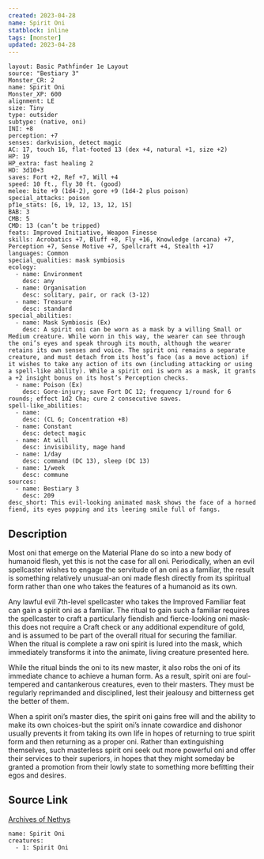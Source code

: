 ```yaml
---
created: 2023-04-28
name: Spirit Oni
statblock: inline
tags: [monster]
updated: 2023-04-28
---
```

```statblock
layout: Basic Pathfinder 1e Layout
source: "Bestiary 3"
Monster_CR: 2
name: Spirit Oni
Monster_XP: 600
alignment: LE
size: Tiny
type: outsider
subtype: (native, oni)
INI: +8
perception: +7
senses: darkvision, detect magic
AC: 17, touch 16, flat-footed 13 (dex +4, natural +1, size +2)
HP: 19
HP_extra: fast healing 2
HD: 3d10+3
saves: Fort +2, Ref +7, Will +4
speed: 10 ft., fly 30 ft. (good)
melee: bite +9 (1d4-2), gore +9 (1d4-2 plus poison)
special_attacks: poison
pf1e_stats: [6, 19, 12, 13, 12, 15]
BAB: 3
CMB: 5
CMD: 13 (can’t be tripped)
feats: Improved Initiative, Weapon Finesse
skills: Acrobatics +7, Bluff +8, Fly +16, Knowledge (arcana) +7, Perception +7, Sense Motive +7, Spellcraft +4, Stealth +17
languages: Common
special_qualities: mask symbiosis
ecology:
  - name: Environment
    desc: any
  - name: Organisation
    desc: solitary, pair, or rack (3-12)
  - name: Treasure
    desc: standard
special_abilities:
  - name: Mask Symbiosis (Ex)
    desc: A spirit oni can be worn as a mask by a willing Small or Medium creature. While worn in this way, the wearer can see through the oni’s eyes and speak through its mouth, although the wearer retains its own senses and voice. The spirit oni remains a separate creature, and must detach from its host’s face (as a move action) if it wishes to take any action of its own (including attacking or using a spell-like ability). While a spirit oni is worn as a mask, it grants a +2 insight bonus on its host’s Perception checks.
  - name: Poison (Ex)
    desc: Gore-injury; save Fort DC 12; frequency 1/round for 6 rounds; effect 1d2 Cha; cure 2 consecutive saves.
spell-like_abilities:
  - name:
    desc: (CL 6; Concentration +8)
  - name: Constant
    desc: detect magic
  - name: At will
    desc: invisibility, mage hand
  - name: 1/day
    desc: command (DC 13), sleep (DC 13)
  - name: 1/week
    desc: commune
sources:
  - name: Bestiary 3
    desc: 209
desc_short: This evil-looking animated mask shows the face of a horned fiend, its eyes popping and its leering smile full of fangs.
```
## Description
Most oni that emerge on the Material Plane do so into a new body of humanoid flesh, yet this is not the case for all oni. Periodically, when an evil spellcaster wishes to engage the servitude of an oni as a familiar, the result is something relatively unusual-an oni made flesh directly from its spiritual form rather than one who takes the features of a humanoid as its own.

Any lawful evil 7th-level spellcaster who takes the Improved Familiar feat can gain a spirit oni as a familiar. The ritual to gain such a familiar requires the spellcaster to craft a particularly fiendish and fierce-looking oni mask-this does not require a Craft check or any additional expenditure of gold, and is assumed to be part of the overall ritual for securing the familiar. When the ritual is complete a raw oni spirit is lured into the mask, which immediately transforms it into the animate, living creature presented here.

While the ritual binds the oni to its new master, it also robs the oni of its immediate chance to achieve a human form. As a result, spirit oni are foul-tempered and cantankerous creatures, even to their masters. They must be regularly reprimanded and disciplined, lest their jealousy and bitterness get the better of them.

When a spirit oni’s master dies, the spirit oni gains free will and the ability to make its own choices-but the spirit oni’s innate cowardice and dishonor usually prevents it from taking its own life in hopes of returning to true spirit form and then returning as a proper oni. Rather than extinguishing themselves, such masterless spirit oni seek out more powerful oni and offer their services to their superiors, in hopes that they might someday be granted a promotion from their lowly state to something more befitting their egos and desires.
## Source Link
[Archives of Nethys](https://aonprd.com/MonsterDisplay.aspx?ItemName=Spirit%20Oni)
```encounter-table
name: Spirit Oni
creatures:
  - 1: Spirit Oni
```
